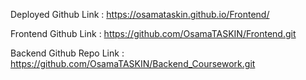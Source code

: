 Deployed Github Link : https://osamataskin.github.io/Frontend/

Frontend Github Link : https://github.com/OsamaTASKIN/Frontend.git

Backend Github Repo Link : https://github.com/OsamaTASKIN/Backend_Coursework.git
